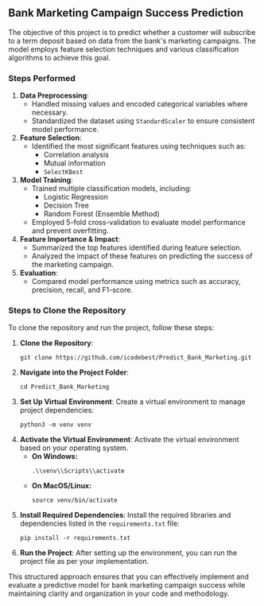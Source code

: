<h2>Bank Marketing Campaign Success Prediction</h2>

<p>The objective of this project is to predict whether a customer will subscribe to a term deposit based on data from the bank's marketing campaigns. The model employs feature selection techniques and various classification algorithms to achieve this goal.</p>

<h3>Steps Performed</h3>

<ol>
    <li><strong>Data Preprocessing</strong>:
        <ul>
            <li>Handled missing values and encoded categorical variables where necessary.</li>
            <li>Standardized the dataset using <code>StandardScaler</code> to ensure consistent model performance.</li>
        </ul>
    </li>
    <li><strong>Feature Selection</strong>:
        <ul>
            <li>Identified the most significant features using techniques such as:
                <ul>
                    <li>Correlation analysis</li>
                    <li>Mutual information</li>
                    <li><code>SelectKBest</code></li>
                </ul>
            </li>
        </ul>
    </li>
    <li><strong>Model Training</strong>:
        <ul>
            <li>Trained multiple classification models, including:
                <ul>
                    <li>Logistic Regression</li>
                    <li>Decision Tree</li>
                    <li>Random Forest (Ensemble Method)</li>
                </ul>
            </li>
            <li>Employed 5-fold cross-validation to evaluate model performance and prevent overfitting.</li>
        </ul>
    </li>
    <li><strong>Feature Importance & Impact</strong>:
        <ul>
            <li>Summarized the top features identified during feature selection.</li>
            <li>Analyzed the impact of these features on predicting the success of the marketing campaign.</li>
        </ul>
    </li>
    <li><strong>Evaluation</strong>:
        <ul>
            <li>Compared model performance using metrics such as accuracy, precision, recall, and F1-score.</li>
        </ul>
    </li>
</ol>

<h3>Steps to Clone the Repository</h3>

<p>To clone the repository and run the project, follow these steps:</p>

<ol>
    <li><strong>Clone the Repository</strong>:
        <pre><code>git clone https://github.com/icodebest/Predict_Bank_Marketing.git</code></pre>
    </li>
    <li><strong>Navigate into the Project Folder</strong>:
        <pre><code>cd Predict_Bank_Marketing</code></pre>
    </li>
    <li><strong>Set Up Virtual Environment</strong>: Create a virtual environment to manage project dependencies:
        <pre><code>python3 -m venv venv</code></pre>
    </li>
    <li><strong>Activate the Virtual Environment</strong>: Activate the virtual environment based on your operating system.
        <ul>
            <li><strong>On Windows:</strong></br><pre><code>.\\venv\\Scripts\\activate</code></pre></li>
            <li><strong>On MacOS/Linux:</strong></br><pre><code>source venv/bin/activate</code></pre></li>
        </ul>
    </li>
    <li><strong>Install Required Dependencies</strong>: Install the required libraries and dependencies listed in the <code>requirements.txt</code> file:
        <pre><code>pip install -r requirements.txt</code></pre>
    </li>
    <li><strong>Run the Project</strong>: After setting up the environment, you can run the project file as per your implementation.</li>
</ol>

<p>This structured approach ensures that you can effectively implement and evaluate a predictive model for bank marketing campaign success while maintaining clarity and organization in your code and methodology.</p>
